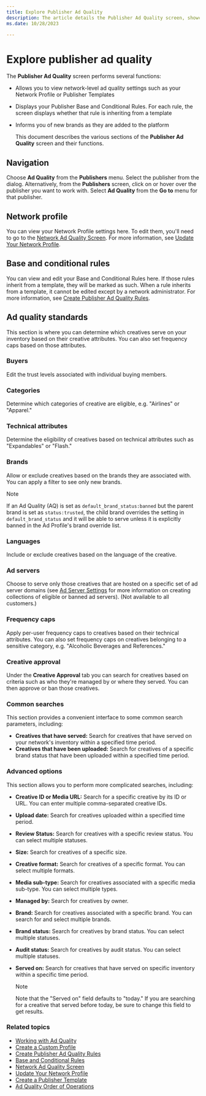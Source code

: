 ```yaml
---
title: Explore Publisher Ad Quality
description: The article details the Publisher Ad Quality screen, showcasing network-level ad settings including Network Profile, Publisher Templates and so on.
ms.date: 10/28/2023

---
```

# Explore publisher ad quality

The **Publisher Ad Quality** screen performs several functions:

- Allows you to view network-level ad quality settings such as your Network Profile or Publisher Templates

- Displays your Publisher Base and Conditional Rules. For each rule, the screen displays whether that rule is inheriting from a template
- Informs you of new brands as they are added to the platform

  This document describes the various sections of the **Publisher Ad Quality** screen and their functions.

## Navigation

Choose **Ad Quality** from the **Publishers** menu. Select the publisher from the dialog. Alternatively, from the **Publishers** screen, click on or hover over the publisher you want to work with. Select **Ad Quality** from the **Go to** menu for that publisher.

## Network profile

You can view your Network Profile settings here. To edit them, you'll need to go to the [Network Ad Quality Screen](network-ad-quality-screen.md). For more information, see
[Update Your Network Profile](update-your-network-profile.md).

## Base and conditional rules

You can view and edit your Base and Conditional Rules here. If those rules inherit from a template, they will be marked as such. When a rule inherits from a template, it cannot be edited except by a network administrator. For more information, see [Create Publisher Ad Quality Rules](create-publisher-ad-quality-rules.md).

## Ad quality standards

This section is where you can determine which creatives serve on your inventory based on their creative attributes. You can also set frequency caps based on those attributes.

### Buyers

Edit the trust levels associated with individual buying members.

### Categories

Determine which categories of creative are eligible, e.g. "Airlines" or "Apparel."

### Technical attributes

Determine the eligibility of creatives based on technical attributes such as "Expandables" or "Flash."

### Brands

Allow or exclude creatives based on the brands they are associated with. You can apply a filter to see only new brands.

> [!NOTE]
> If an Ad Quality (AQ) is set as `default_brand_status:banned` but the parent brand is set as `status:trusted`, the child brand overrides the setting in
> `default_brand_status` and it will be able to serve unless it is explicitly banned in the Ad Profile's brand override list.

### Languages

Include or exclude creatives based on the language of the creative.

### Ad servers

Choose to serve only those creatives that are hosted on a specific set of ad server domains (see [Ad Server Settings](ad-server-settings.md) for more information on creating collections of eligible or banned ad servers). (Not available to all customers.)

### Frequency caps

Apply per-user frequency caps to creatives based on their technical attributes. You can also set frequency caps on creatives belonging to a sensitive category, e.g. "Alcoholic Beverages and References."

### Creative approval

Under the **Creative Approval** tab you can search for creatives based on criteria such as who they're managed by or where they served. You can then approve or ban those creatives.

### Common searches

This section provides a convenient interface to some common search parameters, including:

- **Creatives that have served:** Search for creatives that have served on your network's inventory within a specified time period.
- **Creatives that have been uploaded:** Search for creatives of a specific brand status that have been uploaded within a specified time period.

### Advanced options

This section allows you to perform more complicated searches, including:

- **Creative ID or Media URL:** Search for a specific creative by its ID or URL. You can enter multiple comma-separated creative IDs.
- **Upload date:** Search for creatives uploaded within a specified time period.
- **Review Status:** Search for creatives with a specific review status. You can select multiple statuses.
- **Size:** Search for creatives of a specific size.
- **Creative format:** Search for creatives of a specific format. You can select multiple formats.
- **Media sub-type:** Search for creatives associated with a specific media sub-type. You can select multiple types.
- **Managed by:** Search for creatives by owner.
- **Brand:** Search for creatives associated with a specific brand. You can search for and select multiple brands.
- **Brand status:** Search for creatives by brand status. You can select multiple statuses.
- **Audit status:** Search for creatives by audit status. You can select multiple statuses.
- **Served on:** Search for creatives that have served on specific inventory within a specific time period.

  > [!NOTE]
  > Note that the "Served on" field defaults to "today." If you are searching for a creative that served before today, be sure to change this field to get results.

### Related topics

- [Working with Ad Quality](working-with-publisher-ad-quality.md)
- [Create a Custom Profile](create-a-custom-profile.md)
- [Create Publisher Ad Quality Rules](create-publisher-ad-quality-rules.md)
- [Base and Conditional Rules](base-and-conditional-rules.md)
- [Network Ad Quality Screen](network-ad-quality-screen.md)
- [Update Your Network Profile](update-your-network-profile.md)
- [Create a Publisher Template](create-a-publisher-template.md)
- [Ad Quality Order of Operations](ad-quality-order-of-operations.md)

